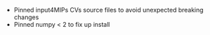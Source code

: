 * Pinned input4MIPs CVs source files to avoid unexpected breaking changes
* Pinned numpy < 2 to fix up install
